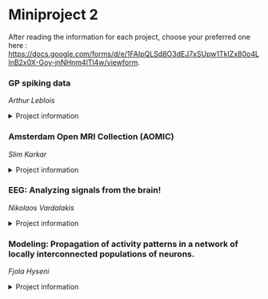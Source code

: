 # Miniproject 2 
After reading the information for each project, choose your preferred one here : https://docs.google.com/forms/d/e/1FAIpQLSd8O3dEJ7xSUpw1TkIZx80o4LlnB2x0X-Goy-jnNHnm4lTI4w/viewform.

### GP spiking data 
_Arthur Leblois_

<details>

<summary> Project information </summary>
Parkinsonian patients and animal models are known to display abnormal oscillations in the beta range (12-30 Hz) in the basal ganglia-thalamo-cortical network. In particular, neural activity in the basal ganglia, including the Globus pallidus, show abnormally strong synchrony with cortical EEG in the beta range. Recently, Mallet et al (Mallet et al., 2012, attached) described two neural populations in the Globus pallidus (GP) based on the axonal projections and synchrony of their activity to cortical EEG during slow wave activity in anaesthetized rats. In this project, you will analyse four data sets concisting in extracellular activity of single GP neurons simulatneously recorded (10-15 neurons per recording) in anaesthetized rats in four    conditions: normal animals in 'slow wave state' and 'activated state',and parkinsonian rats in 'slow wave state' and 'activated state'. The slow wave and activated states are 2 different states displayed by rats during anaesthesia which displkay different patterns of EEG activity. 

The goal of the project is to quantify the oscillatory synchrony between GP neurons and the cortical EEG in the parkinsonian rats in both states. The two distinct neuronal populations of the GPe display different patterns of low frequency (1Hz) synchrony with cortical EEG in the slow wave state. Synchrony between GP neurons and EEG at beta frequency (12-30 Hz) during the activated state will be caracterized, and the correlation between GP neurons will be used to show the difference in their firing pattern during beta oscillations. Altogether, the results of Figure 1 of the paper can be reproduced on this sample data set. [https://doi.org/10.1016/j.neuron.2012.04.027](https://doi.org/10.1016/j.neuron.2012.04.027)

</details>

### Amsterdam Open MRI Collection (AOMIC) 
_Slim Karkar_
<details>

<summary>Project information</summary>
In this project, we will work on fMRI data from the  Amsterdam Open MRI Collection (AOMIC).

The AOMIC dataset gathers MRI data from more than a thousand individuals obtained on a 3 Tesla imager. For each subject we can access the T1-weighted images ( anatomical image), the diffusion-weighted images ( white-matter tracts)  and fMRI sequences (task-based and resting states). The dataset gives access to both raw and preprocessed (derivative) data. The description of the data acquisition and processing is available here : 

Snoek, L., van der Miesen, M. M., Beemsterboer, T., Van Der Leij, A., Eigenhuis, A., & Scholte, H. S. (2021). The Amsterdam Open MRI Collection, a set of multimodal MRI datasets for individual difference analyses. Scientific data, 8(1), 1-23.

All data are publicly available for downloads using AWS s3 buckets s3://openneuro.org/.
The projects will use Jupyter Notebook with the following library : numpy, scipy,  scikit-learn; nilearn.

aim (i):  we will study HRF variation for various task and use convolution tools to fine tune HRF models in different activation task using following model : https://github.com/andrewjahn/AndysBrainBook/blob/master/docs/SPM/SPM_Short_Course/SPM_Statistics/SPM_03_Stats_HRF_Overview.rst

aim (ii): we will use time-frequency analysis to propose connectivity map in resting-state and compared with the RSN proposed in the paper :  
Smith, SM, Fox, PT, Miller, KL, Glahn, DC, Fox, PM, Mackay, CE, Filippini, N, Watkins, KE, Toro, R, Laird, AR, Beckmann, CF (2009). Correspondence of the brain's functional architecture during activation and rest. Proc Natl Acad Sci U S A, 106, 31:13040-5.**

  To start preparing for the project, you can get familiar with the resources below. This pipeline is a useful guide when it comes to the steps required to preprocess (clean) EEG data: https://sccn.ucsd.edu/wiki/Makoto%27s_preprocessing_pipeline.
  
</details>

### EEG: Analyzing signals from the brain! 
_Nikolaos Vardalakis_
<details>

<summary>Project information</summary>
The goal of this project is to learn how to manipulate EEG data. In EEG research, recorded raw data that are used in analyses require preparation, also called preprocessing, a process that involves a number of manipulations. We will use a live dataset recorded from a single participant and we will take a closer look on the data collected during the equipment calibration step, assessing the baseline brain activity of the participant with their eyes open and their eyes closed. Can we identify the subtle differences on the EEG traces and the underlying rhythms?

To start preparing for the project, you can get familiar with the resources below. This pipeline is a useful guide when it comes to the steps required to preprocess (clean) EEG data: https://sccn.ucsd.edu/wiki/Makoto%27s_preprocessing_pipeline.
</details>

### Modeling: Propagation of activity patterns in a network of locally interconnected populations of neurons.
_Fjola Hyseni_
<details>

<summary>Project information</summary>
  
Aim: The aim of the project is to implement and investigate a simplified model of HVC.

Background: Experimental evidence shows that in several sensory and motor related parts of the brain, neurons present an activity that depends on particular features of the sensory stimuli or of the motor output.  For example, specific neurons in the cat visual cortex modulate their firing rate depending on the orientation of the visual stimulus and neurons in the premotor song control nucleus HVC of singing birds fire preferentially at specific times during the song production. For the project, we focus mainly on the function of the nucleus HVC.

Implementation: The model consists of a network of interconnected neurons or populations of neurons. The neurons are modelled as integrate and fire neurons. Each neuron in the network fires at different time instants during song production. We aim to build step by step a chain of populations of neurons featuring a propagating neuronal activity. At each step we will discuss the limits of the achieved network model and try to overcome these limits. 
  
https://doi.org/10.1038/s41467-018-03261-5
</details>

